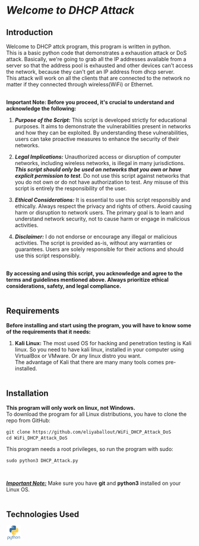# ***Welcome to DHCP Attack***



## Introduction

Welcome to DHCP attck program, this program is written in python. <br>
This is a basic python code that demonstrates a exhaustion attack or DoS attack.
Basically, we're going to grab all the IP addresses available from a server so that the address pool is exhausted and other devices can't access the network, because they can't get an IP address from dhcp server.<br>
This attack will work on all the clients that are connected to the network no matter if they connected through wireless(WiFi) or Ethernet. <br><br>


**Important Note: Before you proceed, it's crucial to understand and acknowledge the following:**

1. ***Purpose of the Script:*** This script is developed strictly for educational purposes. It aims to demonstrate the vulnerabilities present in networks and how they can be exploited. By understanding these vulnerabilities, users can take proactive measures to enhance the security of their networks.
   
2. ***Legal Implications:*** Unauthorized access or disruption of computer networks, including wireless networks, is illegal in many jurisdictions. ***This script should only be used on networks that you own or have explicit permission to test***. Do not use this script against networks that you do not own or do not have authorization to test. Any misuse of this script is entirely the responsibility of the user.

3. ***Ethical Considerations:*** It is essential to use this script responsibly and ethically. Always respect the privacy and rights of others. Avoid causing harm or disruption to network users. The primary goal is to learn and understand network security, not to cause harm or engage in malicious activities.

4. ***Disclaimer:*** I do not endorse or encourage any illegal or malicious activities. The script is provided as-is, without any warranties or guarantees. Users are solely responsible for their actions and should use this script responsibly. <br><br>


**By accessing and using this script, you acknowledge and agree to the terms and guidelines mentioned above. Always prioritize ethical considerations, safety, and legal compliance.**
<br><br>




## Requirements

**Before installing and start using the program, you will have to know some of the requirements that it needs:**

1. **Kali Linux:** The most used OS for hacking and penetration testing is Kali linux. So you need to have kali linux, installed in your computer using VirtualBox or VMware. Or any linux distro you want.<br>
The advantage of Kali that there are many many tools comes pre-installed.<br><br>




## Installation

**This program will only work on linux, not Windows.** <br>
To download the program for all Linux distributions, you have to clone the repo from GitHub:
```
git clone https://github.com/eliyaballout/WiFi_DHCP_Attack_DoS
cd WiFi_DHCP_Attack_DoS
```

This program needs a root privileges, so run the program with sudo:
```
sudo python3 DHCP_Attack.py
```
<br>

<u>***Important Note:***</u> Make sure you have **git** and **python3** installed on your Linux OS.
<br><br>




## Technologies Used
<img src="https://github.com/devicons/devicon/blob/master/icons/python/python-original-wordmark.svg" title="python" alt="python" width="40" height="40"/>&nbsp;
<br><br><br>
